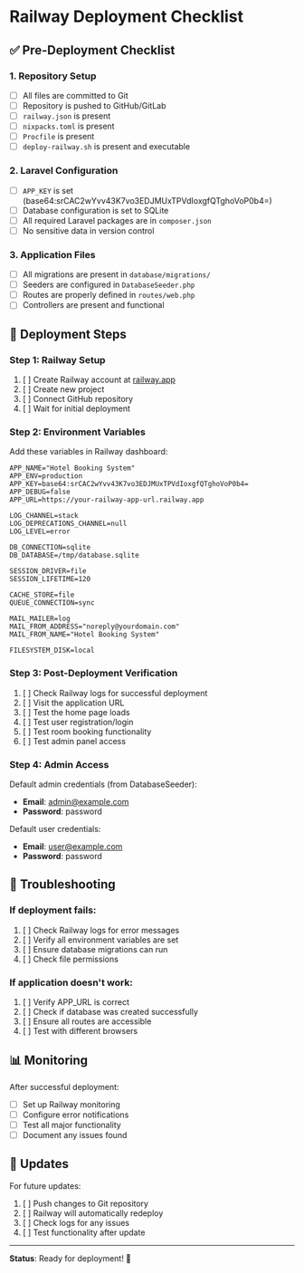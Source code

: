 # Railway Deployment Checklist

## ✅ Pre-Deployment Checklist

### 1. Repository Setup
- [ ] All files are committed to Git
- [ ] Repository is pushed to GitHub/GitLab
- [ ] `railway.json` is present
- [ ] `nixpacks.toml` is present
- [ ] `Procfile` is present
- [ ] `deploy-railway.sh` is present and executable

### 2. Laravel Configuration
- [ ] `APP_KEY` is set (base64:srCAC2wYvv43K7vo3EDJMUxTPVdIoxgfQTghoVoP0b4=)
- [ ] Database configuration is set to SQLite
- [ ] All required Laravel packages are in `composer.json`
- [ ] No sensitive data in version control

### 3. Application Files
- [ ] All migrations are present in `database/migrations/`
- [ ] Seeders are configured in `DatabaseSeeder.php`
- [ ] Routes are properly defined in `routes/web.php`
- [ ] Controllers are present and functional

## 🚀 Deployment Steps

### Step 1: Railway Setup
1. [ ] Create Railway account at [railway.app](https://railway.app)
2. [ ] Create new project
3. [ ] Connect GitHub repository
4. [ ] Wait for initial deployment

### Step 2: Environment Variables
Add these variables in Railway dashboard:

```env
APP_NAME="Hotel Booking System"
APP_ENV=production
APP_KEY=base64:srCAC2wYvv43K7vo3EDJMUxTPVdIoxgfQTghoVoP0b4=
APP_DEBUG=false
APP_URL=https://your-railway-app-url.railway.app

LOG_CHANNEL=stack
LOG_DEPRECATIONS_CHANNEL=null
LOG_LEVEL=error

DB_CONNECTION=sqlite
DB_DATABASE=/tmp/database.sqlite

SESSION_DRIVER=file
SESSION_LIFETIME=120

CACHE_STORE=file
QUEUE_CONNECTION=sync

MAIL_MAILER=log
MAIL_FROM_ADDRESS="noreply@yourdomain.com"
MAIL_FROM_NAME="Hotel Booking System"

FILESYSTEM_DISK=local
```

### Step 3: Post-Deployment Verification
1. [ ] Check Railway logs for successful deployment
2. [ ] Visit the application URL
3. [ ] Test the home page loads
4. [ ] Test user registration/login
5. [ ] Test room booking functionality
6. [ ] Test admin panel access

### Step 4: Admin Access
Default admin credentials (from DatabaseSeeder):
- **Email**: admin@example.com
- **Password**: password

Default user credentials:
- **Email**: user@example.com
- **Password**: password

## 🔧 Troubleshooting

### If deployment fails:
1. [ ] Check Railway logs for error messages
2. [ ] Verify all environment variables are set
3. [ ] Ensure database migrations can run
4. [ ] Check file permissions

### If application doesn't work:
1. [ ] Verify APP_URL is correct
2. [ ] Check if database was created successfully
3. [ ] Ensure all routes are accessible
4. [ ] Test with different browsers

## 📊 Monitoring

After successful deployment:
- [ ] Set up Railway monitoring
- [ ] Configure error notifications
- [ ] Test all major functionality
- [ ] Document any issues found

## 🔄 Updates

For future updates:
1. [ ] Push changes to Git repository
2. [ ] Railway will automatically redeploy
3. [ ] Check logs for any issues
4. [ ] Test functionality after update

---

**Status**: Ready for deployment! 🎉 